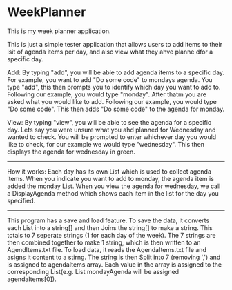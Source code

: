 # WeekPlanner
This is my week planner application. 

This is just a simple tester application that allows users to add items to their lsit of agenda items per day, and also view what they ahve planne dfor a specific day. 




Add: By typing "add", you will be able to add agenda items to a specific day. For example, you want to add "Do some code" to mondays agenda. 
You type "add", this then prompts you to identify which day you want to add to. Following our example, you would type "monday". 
After thatm you are asked what you would like to add. Following our example, you would type "Do some code". This then adds "Do some code" to the agenda for monday.

View: By typing "view", you will be able to see the agenda for a specific day. Lets say you were unsure what you ahd planned for Wednesday and wanted to check.
You will be prompted to enter whichever day you would like to check, for our example we would type "wednesday". 
This then displays the agenda for wednesday in green. 

------------------------------------------------------------------------------------------------------------------------------------------------------------------------------------------------------------------

How it works:
Each day has its own List<string> which is used to collect agenda items. When you indicate you want to add to monday, the agenda item is added the monday List<string>. 
When you view the agenda for wednesday, we call a DisplayAgenda method which shows each item in the list for the day you specified. 

------------------------------------------------------------------------------------------------------------------------------------------------------------------------------------------------------------------


This program has a save and load feature. To save the data, it converts each List<string> into a string[] and then Joins the string[] to make a string. This totals to 7 seperate strings (1 for each day of the week).
The 7 strings are then combined together to make 1 string, which is then written to an AgendItems.txt file. 
To load data, it reads the AgendaItems.txt file and asigns it content to a stirng. The string is then Split into 7 (removing ',') and is assigned to agendaItems array.
Each value in the array is assigned to the corresponding List<string>(e.g. List<string> mondayAgenda will be assigned agendaItems[0]).